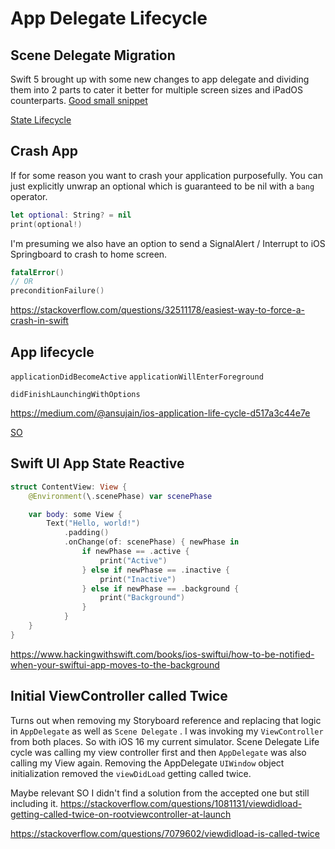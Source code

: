 # App Delegate Lifecycle





 
## Scene Delegate Migration
Swift 5 brought up with some new changes to app delegate and dividing them into 2 parts to cater it better for multiple screen sizes and iPadOS counterparts.
[Good small snippet](https://dev.to/kevinmaarek/add-a-scene-delegate-to-your-current-project-5on)


[State Lifecycle](https://www.dummies.com/web-design-development/mobile-apps/basics-of-states-in-the-lifecycle-of-an-ios-app/)



## Crash App

If for some reason you want to crash your application purposefully. You can just explicitly unwrap an optional which is guaranteed to be nil with a `bang` operator.
```swift
let optional: String? = nil
print(optional!)
```

I'm presuming we also have an option to send a SignalAlert / Interrupt to iOS Springboard to crash to home screen.


```swift
fatalError()
// OR
preconditionFailure()
```

https://stackoverflow.com/questions/32511178/easiest-way-to-force-a-crash-in-swift


## App lifecycle



`applicationDidBecomeActive` 
`applicationWillEnterForeground`


`didFinishLaunchingWithOptions`

https://medium.com/@ansujain/ios-application-life-cycle-d517a3c44e7e

[SO](https://stackoverflow.com/questions/10304780/applicationdidbecomeactive-getting-called-twice)


## Swift UI App State Reactive

```swift
struct ContentView: View {
    @Environment(\.scenePhase) var scenePhase

    var body: some View {
        Text("Hello, world!")
            .padding()
            .onChange(of: scenePhase) { newPhase in
                if newPhase == .active {
                    print("Active")
                } else if newPhase == .inactive {
                    print("Inactive")
                } else if newPhase == .background {
                    print("Background")
                }
            }
    }
}
```

https://www.hackingwithswift.com/books/ios-swiftui/how-to-be-notified-when-your-swiftui-app-moves-to-the-background


## Initial ViewController called Twice

Turns out when removing my Storyboard reference and replacing that logic in `AppDelegate` as well as `Scene Delegate` . I was invoking my `ViewController` from both places.
So with iOS 16 my current simulator. Scene Delegate Life cycle was calling my view controller first and then `AppDelegate` was also calling my View again. 
Removing the AppDelegate `UIWindow` object initialization removed the `viewDidLoad` getting called twice.


Maybe relevant SO I didn't find a solution from the accepted one but still including it.
https://stackoverflow.com/questions/1081131/viewdidload-getting-called-twice-on-rootviewcontroller-at-launch

https://stackoverflow.com/questions/7079602/viewdidload-is-called-twice